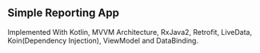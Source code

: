 ## Simple Reporting App

Implemented With Kotlin, MVVM Architecture, RxJava2, Retrofit, LiveData, Koin(Dependency Injection), ViewModel and DataBinding.